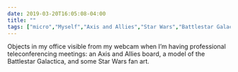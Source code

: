 ```yaml
---
date: 2019-03-20T16:05:08-04:00
title: ""
tags: ["micro","Myself","Axis and Allies","Star Wars","Battlestar Galactica"]
---
```

Objects in my office visible from my webcam when I’m having professional teleconferencing meetings: an Axis and Allies board, a model of the Battlestar Galactica, and some Star Wars fan art.
